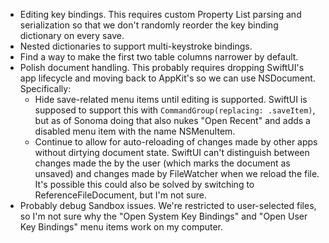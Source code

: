 - Editing key bindings. This requires custom Property List parsing and serialization so that we don't randomly reorder the key binding dictionary on every save.
- Nested dictionaries to support multi-keystroke bindings.
- Find a way to make the first two table columns narrower by default.
- Polish document handling. This probably requires dropping SwiftUI's app lifecycle and moving back to AppKit's so we can use NSDocument. Specifically:
    - Hide save-related menu items until editing is supported. SwiftUI is supposed to support this with `CommandGroup(replacing: .saveItem)`, but as of Sonoma doing that also nukes "Open Recent" and adds a disabled menu item with the name NSMenuItem.
    - Continue to allow for auto-reloading of changes made by other apps without dirtying document state. SwiftUI can't distinguish between changes made the by the user (which marks the document as unsaved) and changes made by FileWatcher when we reload the file. It's possible this could also be solved by switching to ReferenceFileDocument, but I'm not sure.
- Probably debug Sandbox issues. We're restricted to user-selected files, so I'm not sure why the "Open System Key Bindings" and "Open User Key Bindings" menu items work on my computer.
